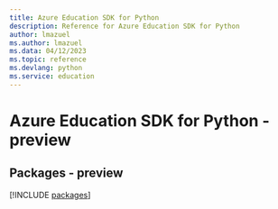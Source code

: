 ```yaml
---
title: Azure Education SDK for Python
description: Reference for Azure Education SDK for Python
author: lmazuel
ms.author: lmazuel
ms.data: 04/12/2023
ms.topic: reference
ms.devlang: python
ms.service: education
---
```

# Azure Education SDK for Python - preview
## Packages - preview
[!INCLUDE [packages](education-index.md)]